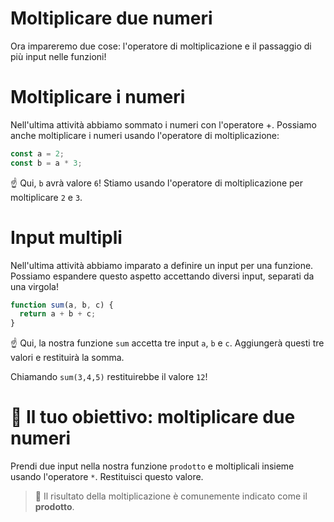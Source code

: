 # Moltiplicare due numeri

Ora impareremo due cose: l'operatore di moltiplicazione e il passaggio di più input nelle funzioni!

# Moltiplicare i numeri

Nell'ultima attività abbiamo sommato i numeri con l'operatore +. Possiamo anche moltiplicare i numeri usando l'operatore di moltiplicazione:

```js
const a = 2;
const b = a * 3;
```

☝️ Qui, `b` avrà valore `6`! Stiamo usando l'operatore di moltiplicazione per moltiplicare `2` e `3`.

# Input multipli

Nell'ultima attività abbiamo imparato a definire un input per una funzione. Possiamo espandere questo aspetto accettando diversi input, separati da una virgola!

```js
function sum(a, b, c) {
  return a + b + c;
}
```

☝️ Qui, la nostra funzione `sum` accetta tre input `a`, `b` e `c`. Aggiungerà questi tre valori e restituirà la somma.

Chiamando `sum(3,4,5)` restituirebbe il valore `12`!

# 🏁 Il tuo obiettivo: moltiplicare due numeri

Prendi due input nella nostra funzione `prodotto` e moltiplicali insieme usando l'operatore `*`. Restituisci questo valore.

> 📖 Il risultato della moltiplicazione è comunemente indicato come il **prodotto**.

